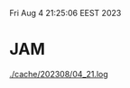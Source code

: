 Fri Aug  4 21:25:06 EEST 2023
# JAM
<a href='./cache/202308/04_21.log'>./cache/202308/04_21.log</a>
